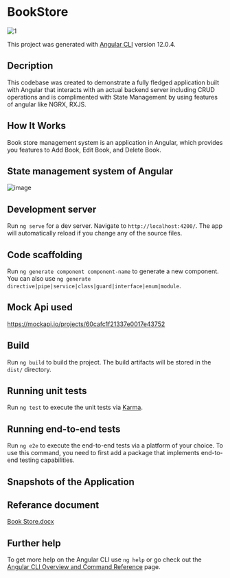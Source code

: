 # BookStore
![1](https://user-images.githubusercontent.com/83335769/125054798-37d74a00-e0c4-11eb-84d0-7d2276fe8880.png)

This project was generated with [Angular CLI](https://github.com/angular/angular-cli) version 12.0.4.

## Decription
This codebase was created to demonstrate a fully fledged application built with Angular that interacts with an actual backend server including CRUD operations and is complimented with State Management by using features of angular like NGRX, RXJS.

## How It Works
Book store management system is an application in Angular, which provides you features to Add Book, Edit Book, and Delete Book.

## State management system of Angular

![image](https://user-images.githubusercontent.com/83335769/125053448-bb903700-e0c2-11eb-90c3-1ba830bcad4b.png)

## Development server

Run `ng serve` for a dev server. Navigate to `http://localhost:4200/`. The app will automatically reload if you change any of the source files.

## Code scaffolding

Run `ng generate component component-name` to generate a new component. You can also use `ng generate directive|pipe|service|class|guard|interface|enum|module`.

## Mock Api used

https://mockapi.io/projects/60cafc1f21337e0017e43752

## Build

Run `ng build` to build the project. The build artifacts will be stored in the `dist/` directory.

## Running unit tests

Run `ng test` to execute the unit tests via [Karma](https://karma-runner.github.io).

## Running end-to-end tests

Run `ng e2e` to execute the end-to-end tests via a platform of your choice. To use this command, you need to first add a package that implements end-to-end testing capabilities.

## Snapshots of the Application


## Referance document

[Book Store.docx](https://github.com/rucha-patki/BookStore/files/6790283/Book.Store.docx)

## Further help

To get more help on the Angular CLI use `ng help` or go check out the [Angular CLI Overview and Command Reference](https://angular.io/cli) page.

